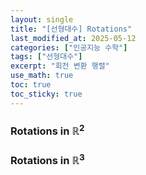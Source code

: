 ```yaml
---
layout: single
title: "[선형대수] Rotations"
last_modified_at: 2025-05-12
categories: ["인공지능 수학"]
tags: ["선형대수"]
excerpt: "회전 변환 행렬"
use_math: true
toc: true
toc_sticky: true
---
```


### Rotations in $\mathbb{R}^2$

### Rotations in $\mathbb{R}^3$
